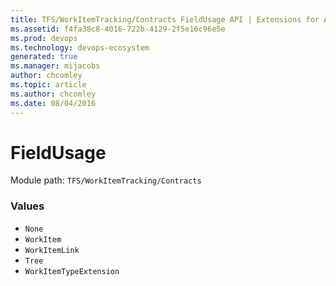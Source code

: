 ```yaml
---
title: TFS/WorkItemTracking/Contracts FieldUsage API | Extensions for Azure DevOps Services
ms.assetid: f4fa38c8-4016-722b-4129-2f5e16c96e5e
ms.prod: devops
ms.technology: devops-ecosystem
generated: true
ms.manager: mijacobs
author: chcomley
ms.topic: article
ms.author: chcomley
ms.date: 08/04/2016
---
```


# FieldUsage

Module path: `TFS/WorkItemTracking/Contracts`

### Values

* `None` 
* `WorkItem` 
* `WorkItemLink` 
* `Tree` 
* `WorkItemTypeExtension` 
